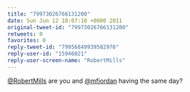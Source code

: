 ```yaml
---
title: "79973026766131200"
date: Sun Jun 12 18:07:10 +0000 2011
original-tweet-id: "79973026766131200"
retweets: 0
favorites: 0
reply-tweet-id: "79956849939582976"
reply-user-id: "15946021"
reply-user-screen-name: "RobertMills"
---
```

<a href="https://twitter.com/RobertMills">@RobertMills</a> are you and <a href="https://twitter.com/mfjordan">@mfjordan</a> having the same day?
